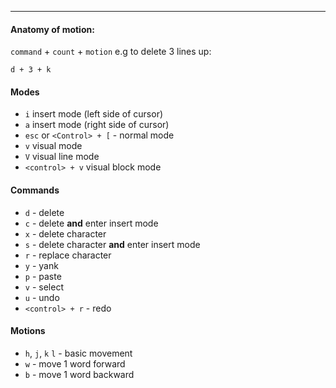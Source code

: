 ***

#### Anatomy of motion:
`command` + `count` + `motion`
e.g to delete 3 lines up:
```
d + 3 + k
``` 

#### Modes
- `i` insert mode (left side of cursor)
- `a` insert mode (right side of cursor)
- `esc` or `<Control> + [` - normal mode  
- `v` visual mode
- `V` visual line mode
- `<control> + v` visual block mode
#### Commands
- `d` - delete
- `c` - delete **and** enter insert mode
- `x` - delete character
- `s` - delete character **and** enter insert mode
- `r` - replace character
- `y` - yank
- `p` - paste
- `v` - select
- `u` - undo
- `<control> + r` - redo

#### Motions
- `h`, `j`, `k` `l` - basic movement
- `w` - move 1 word forward
- `b` - move 1 word backward
